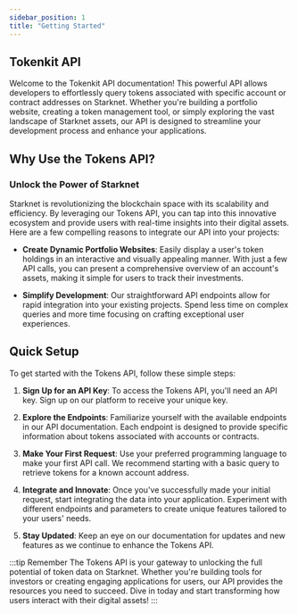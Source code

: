 ```yaml
---
sidebar_position: 1
title: "Getting Started"
---
```


## Tokenkit API

Welcome to the Tokenkit API documentation! This powerful API allows developers to effortlessly query tokens associated with specific account or contract addresses on Starknet. Whether you're building a portfolio website, creating a token management tool, or simply exploring the vast landscape of Starknet assets, our API is designed to streamline your development process and enhance your applications.

## Why Use the Tokens API?

### Unlock the Power of Starknet

Starknet is revolutionizing the blockchain space with its scalability and efficiency. By leveraging our Tokens API, you can tap into this innovative ecosystem and provide users with real-time insights into their digital assets. Here are a few compelling reasons to integrate our API into your projects:

- **Create Dynamic Portfolio Websites**: Easily display a user's token holdings in an interactive and visually appealing manner. With just a few API calls, you can present a comprehensive overview of an account's assets, making it simple for users to track their investments.

<!-- - **Understand Token Holdings**: Quickly retrieve information about which tokens are held by a specific account or contract address. This is invaluable for developers looking to analyze asset distribution, monitor liquidity, or provide personalized recommendations.

- **Enhance User Experience**: By integrating token data into your applications, you can offer users a richer experience. Imagine a dashboard that not only shows balances but also provides insights into token performance, historical trends, and potential opportunities. -->

- **Simplify Development**: Our straightforward API endpoints allow for rapid integration into your existing projects. Spend less time on complex queries and more time focusing on crafting exceptional user experiences.

## Quick Setup

To get started with the Tokens API, follow these simple steps:

1. **Sign Up for an API Key**: To access the Tokens API, you'll need an API key. Sign up on our platform to receive your unique key.

2. **Explore the Endpoints**: Familiarize yourself with the available endpoints in our API documentation. Each endpoint is designed to provide specific information about tokens associated with accounts or contracts.

3. **Make Your First Request**: Use your preferred programming language to make your first API call. We recommend starting with a basic query to retrieve tokens for a known account address.

4. **Integrate and Innovate**: Once you've successfully made your initial request, start integrating the data into your application. Experiment with different endpoints and parameters to create unique features tailored to your users' needs.

5. **Stay Updated**: Keep an eye on our documentation for updates and new features as we continue to enhance the Tokens API.


:::tip Remember
The Tokens API is your gateway to unlocking the full potential of token data on Starknet. Whether you're building tools for investors or creating engaging applications for users, our API provides the resources you need to succeed. Dive in today and start transforming how users interact with their digital assets!
:::
